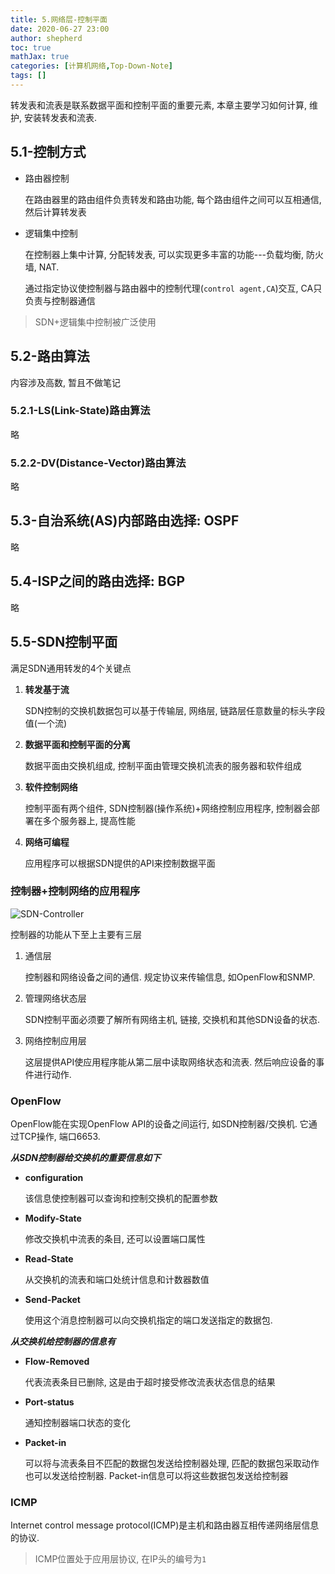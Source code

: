 ```yaml
---
title: 5.网络层-控制平面
date: 2020-06-27 23:00
author: shepherd
toc: true
mathJax: true
categories: [计算机网络,Top-Down-Note]
tags: [] 
---
```


 转发表和流表是联系数据平面和控制平面的重要元素, 本章主要学习如何计算, 维护, 安装转发表和流表.

<!-- more -->

## 5.1-控制方式

- 路由器控制

  在路由器里的路由组件负责转发和路由功能, 每个路由组件之间可以互相通信, 然后计算转发表

- 逻辑集中控制

  在控制器上集中计算, 分配转发表, 可以实现更多丰富的功能---负载均衡, 防火墙, NAT.

  通过指定协议使控制器与路由器中的控制代理(`control agent,CA`)交互, CA只负责与控制器通信

> SDN+逻辑集中控制被广泛使用

## 5.2-路由算法

内容涉及高数, 暂且不做笔记

### 5.2.1-LS(Link-State)路由算法

略

### 5.2.2-DV(Distance-Vector)路由算法

略

## 5.3-自治系统(AS)内部路由选择: OSPF

略

## 5.4-ISP之间的路由选择: BGP

略

## 5.5-SDN控制平面

满足SDN通用转发的4个关键点

1. **转发基于流**

   SDN控制的交换机数据包可以基于传输层, 网络层, 链路层任意数量的标头字段值(一个流)

2. **数据平面和控制平面的分离**

   数据平面由交换机组成, 控制平面由管理交换机流表的服务器和软件组成

3. **软件控制网络**

   控制平面有两个组件, SDN控制器(操作系统)+网络控制应用程序, 控制器会部署在多个服务器上, 提高性能

4. **网络可编程**

   应用程序可以根据SDN提供的API来控制数据平面

### 控制器+控制网络的应用程序

![SDN-Controller](https://cdn.jsdelivr.net/gh/yangchaohe/yangchaohe.github.io@static/img/article/2020/SDN-Controller.png)

 控制器的功能从下至上主要有三层

1. 通信层

   控制器和网络设备之间的通信. 规定协议来传输信息, 如OpenFlow和SNMP.
   
2. 管理网络状态层

   SDN控制平面必须要了解所有网络主机, 链接, 交换机和其他SDN设备的状态.

3. 网络控制应用层

   这层提供API使应用程序能从第二层中读取网络状态和流表. 然后响应设备的事件进行动作.

### OpenFlow

OpenFlow能在实现OpenFlow API的设备之间运行, 如SDN控制器/交换机. 它通过TCP操作, 端口6653.

***从SDN控制器给交换机的重要信息如下***

- **configuration**

  该信息使控制器可以查询和控制交换机的配置参数

- **Modify-State**

  修改交换机中流表的条目, 还可以设置端口属性

- **Read-State**

  从交换机的流表和端口处统计信息和计数器数值

- **Send-Packet**

  使用这个消息控制器可以向交换机指定的端口发送指定的数据包.

***从交换机给控制器的信息有***

- **Flow-Removed**

  代表流表条目已删除, 这是由于超时接受修改流表状态信息的结果

- **Port-status**

  通知控制器端口状态的变化

- **Packet-in**

  可以将与流表条目不匹配的数据包发送给控制器处理, 匹配的数据包采取动作也可以发送给控制器.   Packet-in信息可以将这些数据包发送给控制器

### ICMP

Internet control message protocol(ICMP)是主机和路由器互相传递网络层信息的协议.

> ICMP位置处于应用层协议, 在IP头的编号为`1`

